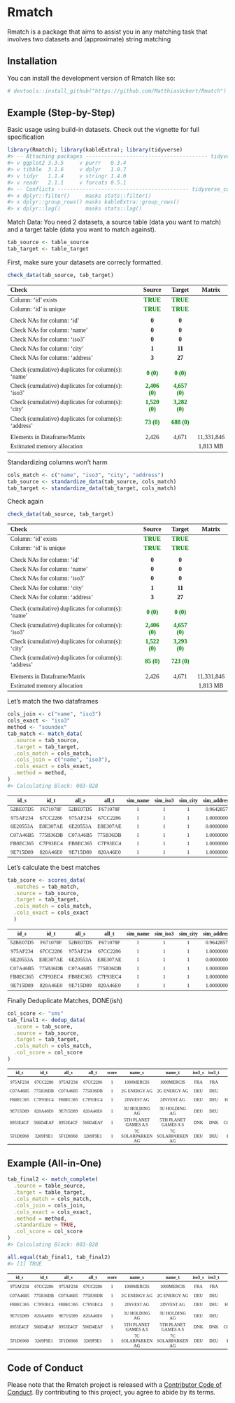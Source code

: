 
<!-- README.md is generated from README.Rmd. Please edit that file -->

# Rmatch

<!-- badges: start -->
<!-- badges: end -->

Rmatch is a package that aims to assist you in any matching task that
involves two datasets and (approximate) string matching

## Installation

You can install the development version of Rmatch like so:

``` r
# devtools::install_github("https://github.com/MatthiasUckert/Rmatch")
```

## Example (Step-by-Step)

Basic usage using build-in datasets. Check out the vignette for full
specification

``` r
library(Rmatch); library(kableExtra); library(tidyverse)
#> -- Attaching packages --------------------------------------- tidyverse 1.3.1 --
#> v ggplot2 3.3.5     v purrr   0.3.4
#> v tibble  3.1.6     v dplyr   1.0.7
#> v tidyr   1.1.4     v stringr 1.4.0
#> v readr   2.1.1     v forcats 0.5.1
#> -- Conflicts ------------------------------------------ tidyverse_conflicts() --
#> x dplyr::filter()     masks stats::filter()
#> x dplyr::group_rows() masks kableExtra::group_rows()
#> x dplyr::lag()        masks stats::lag()
```

Match Data: You need 2 datasets, a source table (data you want to match)
and a target table (data you want to match against).

``` r
tab_source <- table_source
tab_target <- table_target
```

First, make sure your datasets are correcly formatted.

``` r
check_data(tab_source, tab_target)
```

<table class=" lightable-paper table table-condensed" style="font-family: &quot;Arial Narrow&quot;, arial, helvetica, sans-serif; margin-left: auto; margin-right: auto; font-size: 14px; font-family: Times New Roman; margin-left: auto; margin-right: auto;">
<thead>
<tr>
<th style="text-align:left;">
Check
</th>
<th style="text-align:center;">
Source
</th>
<th style="text-align:center;">
Target
</th>
<th style="text-align:center;">
Matrix
</th>
</tr>
</thead>
<tbody>
<tr>
<td style="text-align:left;">
Column: ‘id’ exists
</td>
<td style="text-align:center;">
<span
style=" font-weight: bold;    color: green !important;">TRUE</span>
</td>
<td style="text-align:center;">
<span
style=" font-weight: bold;    color: green !important;">TRUE</span>
</td>
<td style="text-align:center;">
</td>
</tr>
<tr>
<td style="text-align:left;">
Column: ‘id’ is unique
</td>
<td style="text-align:center;">
<span
style=" font-weight: bold;    color: green !important;">TRUE</span>
</td>
<td style="text-align:center;">
<span
style=" font-weight: bold;    color: green !important;">TRUE</span>
</td>
<td style="text-align:center;">
</td>
</tr>
<tr>
<td style="text-align:left;">
</td>
<td style="text-align:center;">
</td>
<td style="text-align:center;">
</td>
<td style="text-align:center;">
</td>
</tr>
<tr>
<td style="text-align:left;">
Check NAs for column: ‘id’
</td>
<td style="text-align:center;">
<span style=" font-weight: bold;    ">0</span>
</td>
<td style="text-align:center;">
<span style=" font-weight: bold;    ">0</span>
</td>
<td style="text-align:center;">
</td>
</tr>
<tr>
<td style="text-align:left;">
Check NAs for column: ‘name’
</td>
<td style="text-align:center;">
<span style=" font-weight: bold;    ">0</span>
</td>
<td style="text-align:center;">
<span style=" font-weight: bold;    ">0</span>
</td>
<td style="text-align:center;">
</td>
</tr>
<tr>
<td style="text-align:left;">
Check NAs for column: ‘iso3’
</td>
<td style="text-align:center;">
<span style=" font-weight: bold;    ">0</span>
</td>
<td style="text-align:center;">
<span style=" font-weight: bold;    ">0</span>
</td>
<td style="text-align:center;">
</td>
</tr>
<tr>
<td style="text-align:left;">
Check NAs for column: ‘city’
</td>
<td style="text-align:center;">
<span style=" font-weight: bold;    ">1</span>
</td>
<td style="text-align:center;">
<span style=" font-weight: bold;    ">11</span>
</td>
<td style="text-align:center;">
</td>
</tr>
<tr>
<td style="text-align:left;">
Check NAs for column: ‘address’
</td>
<td style="text-align:center;">
<span style=" font-weight: bold;    ">3</span>
</td>
<td style="text-align:center;">
<span style=" font-weight: bold;    ">27</span>
</td>
<td style="text-align:center;">
</td>
</tr>
<tr>
<td style="text-align:left;">
</td>
<td style="text-align:center;">
</td>
<td style="text-align:center;">
</td>
<td style="text-align:center;">
</td>
</tr>
<tr>
<td style="text-align:left;">
Check (cumulative) duplicates for column(s): ‘name’
</td>
<td style="text-align:center;">
<span style=" font-weight: bold;    color: green !important;">0
(0)</span>
</td>
<td style="text-align:center;">
<span style=" font-weight: bold;    color: green !important;">0
(0)</span>
</td>
<td style="text-align:center;">
</td>
</tr>
<tr>
<td style="text-align:left;">
Check (cumulative) duplicates for column(s): ‘iso3’
</td>
<td style="text-align:center;">
<span style=" font-weight: bold;    color: green !important;">2,406
(0)</span>
</td>
<td style="text-align:center;">
<span style=" font-weight: bold;    color: green !important;">4,657
(0)</span>
</td>
<td style="text-align:center;">
</td>
</tr>
<tr>
<td style="text-align:left;">
Check (cumulative) duplicates for column(s): ‘city’
</td>
<td style="text-align:center;">
<span style=" font-weight: bold;    color: green !important;">1,520
(0)</span>
</td>
<td style="text-align:center;">
<span style=" font-weight: bold;    color: green !important;">3,282
(0)</span>
</td>
<td style="text-align:center;">
</td>
</tr>
<tr>
<td style="text-align:left;">
Check (cumulative) duplicates for column(s): ‘address’
</td>
<td style="text-align:center;">
<span style=" font-weight: bold;    color: green !important;">73
(0)</span>
</td>
<td style="text-align:center;">
<span style=" font-weight: bold;    color: green !important;">688
(0)</span>
</td>
<td style="text-align:center;">
</td>
</tr>
<tr>
<td style="text-align:left;">
</td>
<td style="text-align:center;">
</td>
<td style="text-align:center;">
</td>
<td style="text-align:center;">
</td>
</tr>
<tr>
<td style="text-align:left;">
Elements in Dataframe/Matrix
</td>
<td style="text-align:center;">
2,426
</td>
<td style="text-align:center;">
4,671
</td>
<td style="text-align:center;">
11,331,846
</td>
</tr>
<tr>
<td style="text-align:left;">
Estimated memory allocation
</td>
<td style="text-align:center;">
</td>
<td style="text-align:center;">
</td>
<td style="text-align:center;">
1,813 MB
</td>
</tr>
</tbody>
</table>

Standardizing columns won’t harm

``` r
cols_match <- c("name", "iso3", "city", "address")
tab_source <- standardize_data(tab_source, cols_match)
tab_target <- standardize_data(tab_target, cols_match)
```

Check again

``` r
check_data(tab_source, tab_target)
```

<table class=" lightable-paper table table-condensed" style="font-family: &quot;Arial Narrow&quot;, arial, helvetica, sans-serif; margin-left: auto; margin-right: auto; font-size: 14px; font-family: Times New Roman; margin-left: auto; margin-right: auto;">
<thead>
<tr>
<th style="text-align:left;">
Check
</th>
<th style="text-align:center;">
Source
</th>
<th style="text-align:center;">
Target
</th>
<th style="text-align:center;">
Matrix
</th>
</tr>
</thead>
<tbody>
<tr>
<td style="text-align:left;">
Column: ‘id’ exists
</td>
<td style="text-align:center;">
<span
style=" font-weight: bold;    color: green !important;">TRUE</span>
</td>
<td style="text-align:center;">
<span
style=" font-weight: bold;    color: green !important;">TRUE</span>
</td>
<td style="text-align:center;">
</td>
</tr>
<tr>
<td style="text-align:left;">
Column: ‘id’ is unique
</td>
<td style="text-align:center;">
<span
style=" font-weight: bold;    color: green !important;">TRUE</span>
</td>
<td style="text-align:center;">
<span
style=" font-weight: bold;    color: green !important;">TRUE</span>
</td>
<td style="text-align:center;">
</td>
</tr>
<tr>
<td style="text-align:left;">
</td>
<td style="text-align:center;">
</td>
<td style="text-align:center;">
</td>
<td style="text-align:center;">
</td>
</tr>
<tr>
<td style="text-align:left;">
Check NAs for column: ‘id’
</td>
<td style="text-align:center;">
<span style=" font-weight: bold;    ">0</span>
</td>
<td style="text-align:center;">
<span style=" font-weight: bold;    ">0</span>
</td>
<td style="text-align:center;">
</td>
</tr>
<tr>
<td style="text-align:left;">
Check NAs for column: ‘name’
</td>
<td style="text-align:center;">
<span style=" font-weight: bold;    ">0</span>
</td>
<td style="text-align:center;">
<span style=" font-weight: bold;    ">0</span>
</td>
<td style="text-align:center;">
</td>
</tr>
<tr>
<td style="text-align:left;">
Check NAs for column: ‘iso3’
</td>
<td style="text-align:center;">
<span style=" font-weight: bold;    ">0</span>
</td>
<td style="text-align:center;">
<span style=" font-weight: bold;    ">0</span>
</td>
<td style="text-align:center;">
</td>
</tr>
<tr>
<td style="text-align:left;">
Check NAs for column: ‘city’
</td>
<td style="text-align:center;">
<span style=" font-weight: bold;    ">1</span>
</td>
<td style="text-align:center;">
<span style=" font-weight: bold;    ">11</span>
</td>
<td style="text-align:center;">
</td>
</tr>
<tr>
<td style="text-align:left;">
Check NAs for column: ‘address’
</td>
<td style="text-align:center;">
<span style=" font-weight: bold;    ">3</span>
</td>
<td style="text-align:center;">
<span style=" font-weight: bold;    ">27</span>
</td>
<td style="text-align:center;">
</td>
</tr>
<tr>
<td style="text-align:left;">
</td>
<td style="text-align:center;">
</td>
<td style="text-align:center;">
</td>
<td style="text-align:center;">
</td>
</tr>
<tr>
<td style="text-align:left;">
Check (cumulative) duplicates for column(s): ‘name’
</td>
<td style="text-align:center;">
<span style=" font-weight: bold;    color: green !important;">0
(0)</span>
</td>
<td style="text-align:center;">
<span style=" font-weight: bold;    color: green !important;">0
(0)</span>
</td>
<td style="text-align:center;">
</td>
</tr>
<tr>
<td style="text-align:left;">
Check (cumulative) duplicates for column(s): ‘iso3’
</td>
<td style="text-align:center;">
<span style=" font-weight: bold;    color: green !important;">2,406
(0)</span>
</td>
<td style="text-align:center;">
<span style=" font-weight: bold;    color: green !important;">4,657
(0)</span>
</td>
<td style="text-align:center;">
</td>
</tr>
<tr>
<td style="text-align:left;">
Check (cumulative) duplicates for column(s): ‘city’
</td>
<td style="text-align:center;">
<span style=" font-weight: bold;    color: green !important;">1,522
(0)</span>
</td>
<td style="text-align:center;">
<span style=" font-weight: bold;    color: green !important;">3,293
(0)</span>
</td>
<td style="text-align:center;">
</td>
</tr>
<tr>
<td style="text-align:left;">
Check (cumulative) duplicates for column(s): ‘address’
</td>
<td style="text-align:center;">
<span style=" font-weight: bold;    color: green !important;">85
(0)</span>
</td>
<td style="text-align:center;">
<span style=" font-weight: bold;    color: green !important;">723
(0)</span>
</td>
<td style="text-align:center;">
</td>
</tr>
<tr>
<td style="text-align:left;">
</td>
<td style="text-align:center;">
</td>
<td style="text-align:center;">
</td>
<td style="text-align:center;">
</td>
</tr>
<tr>
<td style="text-align:left;">
Elements in Dataframe/Matrix
</td>
<td style="text-align:center;">
2,426
</td>
<td style="text-align:center;">
4,671
</td>
<td style="text-align:center;">
11,331,846
</td>
</tr>
<tr>
<td style="text-align:left;">
Estimated memory allocation
</td>
<td style="text-align:center;">
</td>
<td style="text-align:center;">
</td>
<td style="text-align:center;">
1,813 MB
</td>
</tr>
</tbody>
</table>

Let’s match the two dataframes

``` r
cols_join <- c("name", "iso3")
cols_exact <- "iso3"
method <- "soundex"
tab_match <- match_data(
  .source = tab_source,
  .target = tab_target,
  .cols_match = cols_match,
  .cols_join = c("name", "iso3"),
  .cols_exact = cols_exact,
  .method = method,
)
#> Calculating Block: 003-028
```

<table class=" lightable-paper table table-condensed" style="font-family: &quot;Arial Narrow&quot;, arial, helvetica, sans-serif; margin-left: auto; margin-right: auto; font-size: 12px; font-family: Times New Roman; margin-left: auto; margin-right: auto;">
<thead>
<tr>
<th style="text-align:center;">
id_s
</th>
<th style="text-align:center;">
id_t
</th>
<th style="text-align:center;">
all_s
</th>
<th style="text-align:center;">
all_t
</th>
<th style="text-align:center;">
sim_name
</th>
<th style="text-align:center;">
sim_iso3
</th>
<th style="text-align:center;">
sim_city
</th>
<th style="text-align:center;">
sim_address
</th>
</tr>
</thead>
<tbody>
<tr>
<td style="text-align:center;">
52BE07D5
</td>
<td style="text-align:center;">
F671078F
</td>
<td style="text-align:center;">
52BE07D5
</td>
<td style="text-align:center;">
F671078F
</td>
<td style="text-align:center;">
1
</td>
<td style="text-align:center;">
1
</td>
<td style="text-align:center;">
1
</td>
<td style="text-align:center;">
0.9642857
</td>
</tr>
<tr>
<td style="text-align:center;">
975AF234
</td>
<td style="text-align:center;">
67CC2286
</td>
<td style="text-align:center;">
975AF234
</td>
<td style="text-align:center;">
67CC2286
</td>
<td style="text-align:center;">
1
</td>
<td style="text-align:center;">
1
</td>
<td style="text-align:center;">
1
</td>
<td style="text-align:center;">
1.0000000
</td>
</tr>
<tr>
<td style="text-align:center;">
6E20553A
</td>
<td style="text-align:center;">
E8E307AE
</td>
<td style="text-align:center;">
6E20553A
</td>
<td style="text-align:center;">
E8E307AE
</td>
<td style="text-align:center;">
1
</td>
<td style="text-align:center;">
1
</td>
<td style="text-align:center;">
1
</td>
<td style="text-align:center;">
0.0000000
</td>
</tr>
<tr>
<td style="text-align:center;">
C07A46B5
</td>
<td style="text-align:center;">
775B36DB
</td>
<td style="text-align:center;">
C07A46B5
</td>
<td style="text-align:center;">
775B36DB
</td>
<td style="text-align:center;">
1
</td>
<td style="text-align:center;">
1
</td>
<td style="text-align:center;">
1
</td>
<td style="text-align:center;">
1.0000000
</td>
</tr>
<tr>
<td style="text-align:center;">
FB8EC365
</td>
<td style="text-align:center;">
C7F93EC4
</td>
<td style="text-align:center;">
FB8EC365
</td>
<td style="text-align:center;">
C7F93EC4
</td>
<td style="text-align:center;">
1
</td>
<td style="text-align:center;">
1
</td>
<td style="text-align:center;">
1
</td>
<td style="text-align:center;">
1.0000000
</td>
</tr>
<tr>
<td style="text-align:center;">
9E715D89
</td>
<td style="text-align:center;">
820A46E0
</td>
<td style="text-align:center;">
9E715D89
</td>
<td style="text-align:center;">
820A46E0
</td>
<td style="text-align:center;">
1
</td>
<td style="text-align:center;">
1
</td>
<td style="text-align:center;">
1
</td>
<td style="text-align:center;">
1.0000000
</td>
</tr>
</tbody>
</table>

Let’s calculate the best matches

``` r
tab_score <- scores_data(
  .matches = tab_match,
  .source = tab_source,
  .target = tab_target,
  .cols_match = cols_match,
  .cols_exact = cols_exact
  )
```

<table class=" lightable-paper table table-condensed" style="font-family: &quot;Arial Narrow&quot;, arial, helvetica, sans-serif; margin-left: auto; margin-right: auto; font-size: 12px; font-family: Times New Roman; margin-left: auto; margin-right: auto;">
<thead>
<tr>
<th style="text-align:center;">
id_s
</th>
<th style="text-align:center;">
id_t
</th>
<th style="text-align:center;">
all_s
</th>
<th style="text-align:center;">
all_t
</th>
<th style="text-align:center;">
sim_name
</th>
<th style="text-align:center;">
sim_iso3
</th>
<th style="text-align:center;">
sim_city
</th>
<th style="text-align:center;">
sim_address
</th>
<th style="text-align:center;">
sms
</th>
<th style="text-align:center;">
smw
</th>
<th style="text-align:center;">
smc
</th>
<th style="text-align:center;">
sss
</th>
<th style="text-align:center;">
ssw
</th>
<th style="text-align:center;">
ssc
</th>
</tr>
</thead>
<tbody>
<tr>
<td style="text-align:center;">
52BE07D5
</td>
<td style="text-align:center;">
F671078F
</td>
<td style="text-align:center;">
52BE07D5
</td>
<td style="text-align:center;">
F671078F
</td>
<td style="text-align:center;">
1
</td>
<td style="text-align:center;">
1
</td>
<td style="text-align:center;">
1
</td>
<td style="text-align:center;">
0.9642857
</td>
<td style="text-align:center;">
0.9880952
</td>
<td style="text-align:center;">
0.6816429
</td>
<td style="text-align:center;">
0
</td>
<td style="text-align:center;">
0.9766156
</td>
<td style="text-align:center;">
0.6737237
</td>
<td style="text-align:center;">
0
</td>
</tr>
<tr>
<td style="text-align:center;">
975AF234
</td>
<td style="text-align:center;">
67CC2286
</td>
<td style="text-align:center;">
975AF234
</td>
<td style="text-align:center;">
67CC2286
</td>
<td style="text-align:center;">
1
</td>
<td style="text-align:center;">
1
</td>
<td style="text-align:center;">
1
</td>
<td style="text-align:center;">
1.0000000
</td>
<td style="text-align:center;">
1.0000000
</td>
<td style="text-align:center;">
1.6256599
</td>
<td style="text-align:center;">
0
</td>
<td style="text-align:center;">
1.0000000
</td>
<td style="text-align:center;">
1.6256599
</td>
<td style="text-align:center;">
0
</td>
</tr>
<tr>
<td style="text-align:center;">
6E20553A
</td>
<td style="text-align:center;">
E8E307AE
</td>
<td style="text-align:center;">
6E20553A
</td>
<td style="text-align:center;">
E8E307AE
</td>
<td style="text-align:center;">
1
</td>
<td style="text-align:center;">
1
</td>
<td style="text-align:center;">
1
</td>
<td style="text-align:center;">
0.0000000
</td>
<td style="text-align:center;">
0.6666667
</td>
<td style="text-align:center;">
0.4563230
</td>
<td style="text-align:center;">
0
</td>
<td style="text-align:center;">
0.6666667
</td>
<td style="text-align:center;">
0.4563230
</td>
<td style="text-align:center;">
0
</td>
</tr>
<tr>
<td style="text-align:center;">
C07A46B5
</td>
<td style="text-align:center;">
775B36DB
</td>
<td style="text-align:center;">
C07A46B5
</td>
<td style="text-align:center;">
775B36DB
</td>
<td style="text-align:center;">
1
</td>
<td style="text-align:center;">
1
</td>
<td style="text-align:center;">
1
</td>
<td style="text-align:center;">
1.0000000
</td>
<td style="text-align:center;">
1.0000000
</td>
<td style="text-align:center;">
0.6898555
</td>
<td style="text-align:center;">
0
</td>
<td style="text-align:center;">
1.0000000
</td>
<td style="text-align:center;">
0.6898555
</td>
<td style="text-align:center;">
0
</td>
</tr>
<tr>
<td style="text-align:center;">
FB8EC365
</td>
<td style="text-align:center;">
C7F93EC4
</td>
<td style="text-align:center;">
FB8EC365
</td>
<td style="text-align:center;">
C7F93EC4
</td>
<td style="text-align:center;">
1
</td>
<td style="text-align:center;">
1
</td>
<td style="text-align:center;">
1
</td>
<td style="text-align:center;">
1.0000000
</td>
<td style="text-align:center;">
1.0000000
</td>
<td style="text-align:center;">
1.6256599
</td>
<td style="text-align:center;">
0
</td>
<td style="text-align:center;">
1.0000000
</td>
<td style="text-align:center;">
1.6256599
</td>
<td style="text-align:center;">
0
</td>
</tr>
<tr>
<td style="text-align:center;">
9E715D89
</td>
<td style="text-align:center;">
820A46E0
</td>
<td style="text-align:center;">
9E715D89
</td>
<td style="text-align:center;">
820A46E0
</td>
<td style="text-align:center;">
1
</td>
<td style="text-align:center;">
1
</td>
<td style="text-align:center;">
1
</td>
<td style="text-align:center;">
1.0000000
</td>
<td style="text-align:center;">
1.0000000
</td>
<td style="text-align:center;">
0.6844846
</td>
<td style="text-align:center;">
0
</td>
<td style="text-align:center;">
1.0000000
</td>
<td style="text-align:center;">
0.6844846
</td>
<td style="text-align:center;">
0
</td>
</tr>
</tbody>
</table>

Finally Deduplicate Matches, DONE(ish)

``` r
col_score <- "sms"
tab_final1 <- dedup_data(
  .score = tab_score,
  .source = tab_source,
  .target = tab_target,
  .cols_match = cols_match,
  .col_score = col_score
)
```

<table class=" lightable-paper table table-condensed" style="font-family: &quot;Arial Narrow&quot;, arial, helvetica, sans-serif; margin-left: auto; margin-right: auto; font-size: 10px; font-family: Times New Roman; margin-left: auto; margin-right: auto;">
<thead>
<tr>
<th style="text-align:center;">
id_s
</th>
<th style="text-align:center;">
id_t
</th>
<th style="text-align:center;">
all_s
</th>
<th style="text-align:center;">
all_t
</th>
<th style="text-align:center;">
score
</th>
<th style="text-align:center;">
name_s
</th>
<th style="text-align:center;">
name_t
</th>
<th style="text-align:center;">
iso3_s
</th>
<th style="text-align:center;">
iso3_t
</th>
<th style="text-align:center;">
city_s
</th>
<th style="text-align:center;">
city_t
</th>
<th style="text-align:center;">
address_s
</th>
<th style="text-align:center;">
address_t
</th>
</tr>
</thead>
<tbody>
<tr>
<td style="text-align:center;">
975AF234
</td>
<td style="text-align:center;">
67CC2286
</td>
<td style="text-align:center;">
975AF234
</td>
<td style="text-align:center;">
67CC2286
</td>
<td style="text-align:center;">
1
</td>
<td style="text-align:center;">
1000MERCIS
</td>
<td style="text-align:center;">
1000MERCIS
</td>
<td style="text-align:center;">
FRA
</td>
<td style="text-align:center;">
FRA
</td>
<td style="text-align:center;">
PARIS
</td>
<td style="text-align:center;">
PARIS
</td>
<td style="text-align:center;">
28 RUE DE CHATEAUDUN
</td>
<td style="text-align:center;">
28 RUE DE CHATEAUDUN
</td>
</tr>
<tr>
<td style="text-align:center;">
C07A46B5
</td>
<td style="text-align:center;">
775B36DB
</td>
<td style="text-align:center;">
C07A46B5
</td>
<td style="text-align:center;">
775B36DB
</td>
<td style="text-align:center;">
1
</td>
<td style="text-align:center;">
2G ENERGY AG
</td>
<td style="text-align:center;">
2G ENERGY AG
</td>
<td style="text-align:center;">
DEU
</td>
<td style="text-align:center;">
DEU
</td>
<td style="text-align:center;">
HEEK
</td>
<td style="text-align:center;">
HEEK
</td>
<td style="text-align:center;">
BENZSTRASSE 3
</td>
<td style="text-align:center;">
BENZSTRASSE 3
</td>
</tr>
<tr>
<td style="text-align:center;">
FB8EC365
</td>
<td style="text-align:center;">
C7F93EC4
</td>
<td style="text-align:center;">
FB8EC365
</td>
<td style="text-align:center;">
C7F93EC4
</td>
<td style="text-align:center;">
1
</td>
<td style="text-align:center;">
2INVEST AG
</td>
<td style="text-align:center;">
2INVEST AG
</td>
<td style="text-align:center;">
DEU
</td>
<td style="text-align:center;">
DEU
</td>
<td style="text-align:center;">
HEIDELBERG
</td>
<td style="text-align:center;">
HEIDELBERG
</td>
<td style="text-align:center;">
ZIEGELHAUSER LANDSTR 3
</td>
<td style="text-align:center;">
ZIEGELHAUSER LANDSTR 3
</td>
</tr>
<tr>
<td style="text-align:center;">
9E715D89
</td>
<td style="text-align:center;">
820A46E0
</td>
<td style="text-align:center;">
9E715D89
</td>
<td style="text-align:center;">
820A46E0
</td>
<td style="text-align:center;">
1
</td>
<td style="text-align:center;">
3U HOLDING AG
</td>
<td style="text-align:center;">
3U HOLDING AG
</td>
<td style="text-align:center;">
DEU
</td>
<td style="text-align:center;">
DEU
</td>
<td style="text-align:center;">
MARBURG
</td>
<td style="text-align:center;">
MARBURG
</td>
<td style="text-align:center;">
FRAUENBERGSTRASSE 31 33
</td>
<td style="text-align:center;">
FRAUENBERGSTRASSE 31 33
</td>
</tr>
<tr>
<td style="text-align:center;">
8953E4CF
</td>
<td style="text-align:center;">
566D4EAF
</td>
<td style="text-align:center;">
8953E4CF
</td>
<td style="text-align:center;">
566D4EAF
</td>
<td style="text-align:center;">
1
</td>
<td style="text-align:center;">
5TH PLANET GAMES A S
</td>
<td style="text-align:center;">
5TH PLANET GAMES A S
</td>
<td style="text-align:center;">
DNK
</td>
<td style="text-align:center;">
DNK
</td>
<td style="text-align:center;">
COPENHAGEN
</td>
<td style="text-align:center;">
COPENHAGEN
</td>
<td style="text-align:center;">
GOTHERSGADE 11
</td>
<td style="text-align:center;">
GOTHERSGADE 11
</td>
</tr>
<tr>
<td style="text-align:center;">
5F1D6968
</td>
<td style="text-align:center;">
3269F9E1
</td>
<td style="text-align:center;">
5F1D6968
</td>
<td style="text-align:center;">
3269F9E1
</td>
<td style="text-align:center;">
1
</td>
<td style="text-align:center;">
7C SOLARPARKEN AG
</td>
<td style="text-align:center;">
7C SOLARPARKEN AG
</td>
<td style="text-align:center;">
DEU
</td>
<td style="text-align:center;">
DEU
</td>
<td style="text-align:center;">
BAYREUTH
</td>
<td style="text-align:center;">
BAYREUTH
</td>
<td style="text-align:center;">
AN DER FEUERWACHE 15
</td>
<td style="text-align:center;">
AN DER FEUERWACHE 15
</td>
</tr>
</tbody>
</table>

## Example (All-in-One)

``` r
tab_final2 <- match_complete(
  .source = table_source,
  .target = table_target,
  .cols_match = cols_match,
  .cols_join = cols_join,
  .cols_exact = cols_exact,
  .method = method,
  .standardize = TRUE,
  .col_score = col_score
)
#> Calculating Block: 003-028
```

``` r
all.equal(tab_final1, tab_final2)
#> [1] TRUE
```

<table class=" lightable-paper table table-condensed" style="font-family: &quot;Arial Narrow&quot;, arial, helvetica, sans-serif; margin-left: auto; margin-right: auto; font-size: 10px; font-family: Times New Roman; margin-left: auto; margin-right: auto;">
<thead>
<tr>
<th style="text-align:center;">
id_s
</th>
<th style="text-align:center;">
id_t
</th>
<th style="text-align:center;">
all_s
</th>
<th style="text-align:center;">
all_t
</th>
<th style="text-align:center;">
score
</th>
<th style="text-align:center;">
name_s
</th>
<th style="text-align:center;">
name_t
</th>
<th style="text-align:center;">
iso3_s
</th>
<th style="text-align:center;">
iso3_t
</th>
<th style="text-align:center;">
city_s
</th>
<th style="text-align:center;">
city_t
</th>
<th style="text-align:center;">
address_s
</th>
<th style="text-align:center;">
address_t
</th>
</tr>
</thead>
<tbody>
<tr>
<td style="text-align:center;">
975AF234
</td>
<td style="text-align:center;">
67CC2286
</td>
<td style="text-align:center;">
975AF234
</td>
<td style="text-align:center;">
67CC2286
</td>
<td style="text-align:center;">
1
</td>
<td style="text-align:center;">
1000MERCIS
</td>
<td style="text-align:center;">
1000MERCIS
</td>
<td style="text-align:center;">
FRA
</td>
<td style="text-align:center;">
FRA
</td>
<td style="text-align:center;">
PARIS
</td>
<td style="text-align:center;">
PARIS
</td>
<td style="text-align:center;">
28 RUE DE CHATEAUDUN
</td>
<td style="text-align:center;">
28 RUE DE CHATEAUDUN
</td>
</tr>
<tr>
<td style="text-align:center;">
C07A46B5
</td>
<td style="text-align:center;">
775B36DB
</td>
<td style="text-align:center;">
C07A46B5
</td>
<td style="text-align:center;">
775B36DB
</td>
<td style="text-align:center;">
1
</td>
<td style="text-align:center;">
2G ENERGY AG
</td>
<td style="text-align:center;">
2G ENERGY AG
</td>
<td style="text-align:center;">
DEU
</td>
<td style="text-align:center;">
DEU
</td>
<td style="text-align:center;">
HEEK
</td>
<td style="text-align:center;">
HEEK
</td>
<td style="text-align:center;">
BENZSTRASSE 3
</td>
<td style="text-align:center;">
BENZSTRASSE 3
</td>
</tr>
<tr>
<td style="text-align:center;">
FB8EC365
</td>
<td style="text-align:center;">
C7F93EC4
</td>
<td style="text-align:center;">
FB8EC365
</td>
<td style="text-align:center;">
C7F93EC4
</td>
<td style="text-align:center;">
1
</td>
<td style="text-align:center;">
2INVEST AG
</td>
<td style="text-align:center;">
2INVEST AG
</td>
<td style="text-align:center;">
DEU
</td>
<td style="text-align:center;">
DEU
</td>
<td style="text-align:center;">
HEIDELBERG
</td>
<td style="text-align:center;">
HEIDELBERG
</td>
<td style="text-align:center;">
ZIEGELHAUSER LANDSTR 3
</td>
<td style="text-align:center;">
ZIEGELHAUSER LANDSTR 3
</td>
</tr>
<tr>
<td style="text-align:center;">
9E715D89
</td>
<td style="text-align:center;">
820A46E0
</td>
<td style="text-align:center;">
9E715D89
</td>
<td style="text-align:center;">
820A46E0
</td>
<td style="text-align:center;">
1
</td>
<td style="text-align:center;">
3U HOLDING AG
</td>
<td style="text-align:center;">
3U HOLDING AG
</td>
<td style="text-align:center;">
DEU
</td>
<td style="text-align:center;">
DEU
</td>
<td style="text-align:center;">
MARBURG
</td>
<td style="text-align:center;">
MARBURG
</td>
<td style="text-align:center;">
FRAUENBERGSTRASSE 31 33
</td>
<td style="text-align:center;">
FRAUENBERGSTRASSE 31 33
</td>
</tr>
<tr>
<td style="text-align:center;">
8953E4CF
</td>
<td style="text-align:center;">
566D4EAF
</td>
<td style="text-align:center;">
8953E4CF
</td>
<td style="text-align:center;">
566D4EAF
</td>
<td style="text-align:center;">
1
</td>
<td style="text-align:center;">
5TH PLANET GAMES A S
</td>
<td style="text-align:center;">
5TH PLANET GAMES A S
</td>
<td style="text-align:center;">
DNK
</td>
<td style="text-align:center;">
DNK
</td>
<td style="text-align:center;">
COPENHAGEN
</td>
<td style="text-align:center;">
COPENHAGEN
</td>
<td style="text-align:center;">
GOTHERSGADE 11
</td>
<td style="text-align:center;">
GOTHERSGADE 11
</td>
</tr>
<tr>
<td style="text-align:center;">
5F1D6968
</td>
<td style="text-align:center;">
3269F9E1
</td>
<td style="text-align:center;">
5F1D6968
</td>
<td style="text-align:center;">
3269F9E1
</td>
<td style="text-align:center;">
1
</td>
<td style="text-align:center;">
7C SOLARPARKEN AG
</td>
<td style="text-align:center;">
7C SOLARPARKEN AG
</td>
<td style="text-align:center;">
DEU
</td>
<td style="text-align:center;">
DEU
</td>
<td style="text-align:center;">
BAYREUTH
</td>
<td style="text-align:center;">
BAYREUTH
</td>
<td style="text-align:center;">
AN DER FEUERWACHE 15
</td>
<td style="text-align:center;">
AN DER FEUERWACHE 15
</td>
</tr>
</tbody>
</table>

## Code of Conduct

Please note that the Rmatch project is released with a [Contributor Code
of
Conduct](https://contributor-covenant.org/version/2/0/CODE_OF_CONDUCT.html).
By contributing to this project, you agree to abide by its terms.
